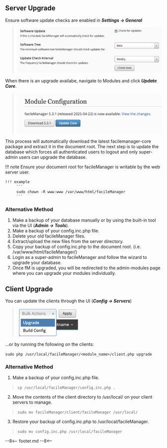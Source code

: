 ## Server Upgrade

Ensure software update checks are enabled in **_Settings → General_**
>![Software Tree Selection](../images/SoftwareTree.png)

When there is an upgrade availabe, navigate to Modules and click **_Update Core_**.
>![Core Upgrade Available](../images/CoreUpgradeAvailable.png)

This process will automatically download the latest facilemanager-core package and extract it in the document root. The next step is to update the database which forces all authenticated users to logout and only super-admin users can upgrade the database.

!!! note
    Ensure your document root for facileManager is writable by the web server user.

    !!! example
         ```
         sudo chown -R www:www /var/www/html/facileManager
         ```

### Alternative Method
1. Make a backup of your database manually or by using the built-in tool via the UI (**_Admin → Tools_**).
2. Make a backup of your config.inc.php file.
3. Delete your old facileManager files.
4. Extract/upload the new files from the server directory.
5. Copy your backup of config.inc.php to the document root.
   (i.e. /var/www/html/facileManager/)
6. Login as a super-admin to facileManager and follow the wizard to upgrade 
   your database.
7. Once fM is upgraded, you will be redirected to the admin-modules page where
   you can upgrade your modules individually.

## Client Upgrade

You can update the clients through the UI (**_Config → Servers_**) 
>![Client Software Upgrade](../images/UpgradeClient.png)

...or by running the following on the clients:

`sudo php /usr/local/facileManager/<module_name>/client.php upgrade`

### Alternative Method
1. Make a backup of your config.inc.php file.
>`cp /usr/local/facileManager/config.inc.php .`
2. Move the contents of the client directory to /usr/local/ on your client
   servers to manage.
>`sudo mv facileManager/client/facileManager /usr/local/`
3. Restore your backup of config.inc.php to /usr/local/facileManager.
>`sudo mv config.inc.php /usr/local/facileManager`

--8<--
footer.md
--8<--
